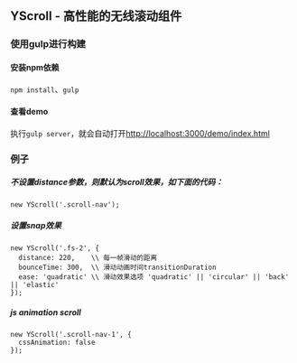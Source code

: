 ## YScroll - 高性能的无线滚动组件

### 使用gulp进行构建

#### 安装npm依赖
  `npm install`、`gulp`

#### 查看demo
执行`gulp server`，就会自动打开[http://localhost:3000/demo/index.html](http://localhost:3000/demo/index.html)

### 例子

##### 不设置distance参数，则默认为scroll效果，如下面的代码：

    new YScroll('.scroll-nav');

##### 设置snap效果

    new YScroll('.fs-2', {
      distance: 220,    \\ 每一帧滑动的距离
      bounceTime: 300,  \\ 滑动动画时间transitionDuration
      ease: 'quadratic' \\ 滑动效果选项 'quadratic' || 'circular' || 'back' || 'elastic'
    });

##### js animation scroll

    new YScroll('.scroll-nav-1', {
      cssAnimation: false
    });
